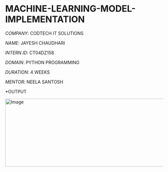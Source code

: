 # MACHINE-LEARNING-MODEL-IMPLEMENTATION

*COMPANY*: CODTECH IT SOLUTIONS

*NAME*: JAYESH CHAUDHARI

*INTERN ID*: CT04DZ158

*DOMAIN*: PYTHON PROGRAMMING

*DURATION*: 4 WEEKS

*MENTOR*: NEELA SANTOSH

*OUTPUT

<img width="1101" height="217" alt="Image" src="https://github.com/user-attachments/assets/5442073c-fbc9-437b-b04b-426d8d8b672d" />
